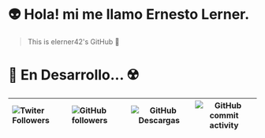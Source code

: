 # 👽 Hola! mi me llamo Ernesto Lerner.

> This is elerner42's GitHub :rocket:

# :space_invader: En Desarrollo... :radioactive:
| ![Twiter Followers](https://img.shields.io/twitter/follow/ernesto_lerner.svg?style=social) | ![GitHub followers](https://img.shields.io/github/followers/elerner42?style=social) | ![GitHub Descargas](https://img.shields.io/github/downloads/elerner42/42_libft/total?style=social) | ![GitHub commit activity](https://img.shields.io/github/commit-activity/y/elerner42/42_libft?color=blue&label=Commit_Activity) |
| :----------------------------------------------------------------------------------------- | :---------------------------------------------------------------------------------- | -------------------------------------------------------------------------------------------------- | ---------------------------------------------------------------------------------------------------------------------------------- |
